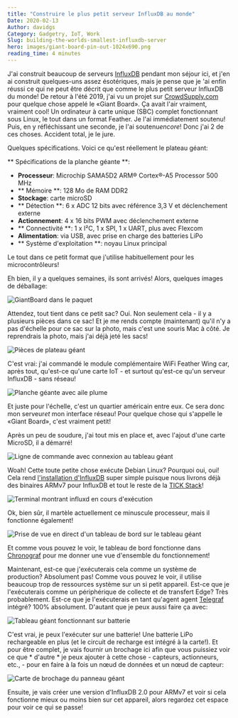 ```yaml
---
title: "Construire le plus petit serveur InfluxDB au monde"
Date: 2020-02-13
Author: davidgs
Category: Gadgetry, IoT, Work
Slug: building-the-worlds-smallest-influxdb-server
hero: images/giant-board-pin-out-1024x690.png
reading_time: 4 minutes
---
```


J'ai construit beaucoup de serveurs [InfluxDB](https://www.influxdata.com/products/influxdb-overview/) pendant mon séjour ici, et j'en ai construit quelques-uns assez ésotériques, mais je pense que je 'ai enfin réussi ce qui ne peut être décrit que comme le plus petit serveur InfluxDB du monde! De retour à l'été 2019, j'ai vu un projet sur [CrowdSupply.com](https://www.crowdsupply.com/groboards/giant-board) pour quelque chose appelé le «Giant Board». Ça avait l'air vraiment, vraiment cool! Un ordinateur à carte unique (SBC) complet fonctionnant sous Linux, le tout dans un format Feather. Je l'ai immédiatement soutenu! Puis, en y réfléchissant une seconde, je l'ai soutenu*encore*! Donc j'ai 2 de ces choses. Accident total, je le jure.

Quelques spécifications. Voici ce qu'est réellement le plateau géant:

** Spécifications de la planche géante **:

- **Processeur**: Microchip SAMA5D2 ARM® Cortex®-A5 Processor 500 MHz
- ** Mémoire **: 128 Mo de RAM DDR2
- **Stockage**: carte microSD
- ** Détection **: 6 x ADC 12 bits avec référence 3,3 V et déclenchement externe
- **Actionnement**: 4 x 16 bits PWM avec déclenchement externe
- ** Connectivité **: 1 x I²C, 1 x SPI, 1 x UART, plus avec Flexcom
- **Alimentation**: via USB, avec prise en charge des batteries LiPo
- ** Système d'exploitation **: noyau Linux principal

Le tout dans ce petit format que j'utilise habituellement pour les microcontrôleurs!

Eh bien, il y a quelques semaines, ils sont arrivés! Alors, quelques images de déballage:

![GiantBoard dans le paquet](/posts/category/database/images/IMG_6750-768x1024.png)

Attendez, tout tient dans ce petit sac? Oui. Non seulement cela - il y a plusieurs pièces dans ce sac! Et je me rends compte (maintenant) qu'il n'y a pas d'échelle pour ce sac sur la photo, mais c'est une souris Mac à côté. Je reprendrais la photo, mais j'ai déjà jeté les sacs!

![Pièces de plateau géant](/posts/category/database/images/IMG_6752-1-768x1024.png)

C'est vrai: j'ai commandé le module complémentaire WiFi Feather Wing car, après tout, qu'est-ce qu'une carte IoT - et surtout qu'est-ce qu'un serveur InfluxDB - sans réseau!

![Planche géante avec aile plume](/posts/category/database/images/IMG_6754-1-768x1024.png)

Et juste pour l'échelle, c'est un quartier américain entre eux. Ce sera donc mon serveur*et* mon interface réseau! Pour quelque chose qui s'appelle le «Giant Board», c'est vraiment petit!

Après un peu de soudure, j'ai tout mis en place et, avec l'ajout d'une carte MicroSD, il a démarré!

![Ligne de commande avec connexion au tableau géant](/posts/category/database/images/Screen-Shot-2020-02-11-at-9.04.12-AM.png)

Woah! Cette toute petite chose exécute Debian Linux? Pourquoi oui, oui! Cela rend [l'installation d'InfluxDB](https://docs.influxdata.com/influxdb/v1.7/introduction/installation/) super simple puisque nous livrons déjà des binaires ARMv7 pour InfluxDB et tout le reste de la [TICK Stack](https://www.influxdata.com/time-series-platform/)!

![Terminal montrant influxd en cours d'exécution](/posts/category/database/images/Screen-Shot-2020-02-11-at-9.07.54-AM.png)

Ok, bien sûr, il martèle actuellement ce minuscule processeur, mais il fonctionne également!

![Prise de vue en direct d'un tableau de bord sur le tableau géant](/posts/category/database/images/Kapture-2020-01-21-at-12.22.19-1024x372.gif)

Et comme vous pouvez le voir, le tableau de bord fonctionne dans [Chronograf](https://www.influxdata.com/time-series-platform/chronograf/) pour me donner une vue d'ensemble du fonctionnement!

Maintenant, est-ce que j'exécuterais cela comme un système de production? Absolument pas! Comme vous pouvez le voir, il utilise beaucoup trop de ressources système sur un si petit appareil. Est-ce que je l'exécuterais comme un périphérique de collecte et de transfert Edge? Très probablement. Est-ce que je l'exécuterais en tant qu'agent agent [Telegraf](https://www.influxdata.com/time-series-platform/telegraf/) intégré? 100% absolument. D'autant que je peux aussi faire ça avec:

![Tableau géant fonctionnant sur batterie](/posts/category/database/images/IMG_6779-768x1024.png)

C'est vrai, je peux l'exécuter sur une batterie! Une batterie LiPo rechargeable en plus (et le circuit de recharge est intégré à la carte!). Et pour être complet, je vais fournir un brochage ici afin que vous puissiez voir ce que * d'autre * je peux ajouter à cette chose - capteurs, actionneurs, etc., - pour en faire à la fois un nœud de données et un nœud de capteur:

![Carte de brochage du panneau géant](/posts/category/database/images/giant-board-pin-out-1024x690.png)

Ensuite, je vais créer une version d'InfluxDB 2.0 pour ARMv7 et voir si cela fonctionne mieux ou moins bien sur cet appareil, alors regardez cet espace pour voir ce qui se passe!
